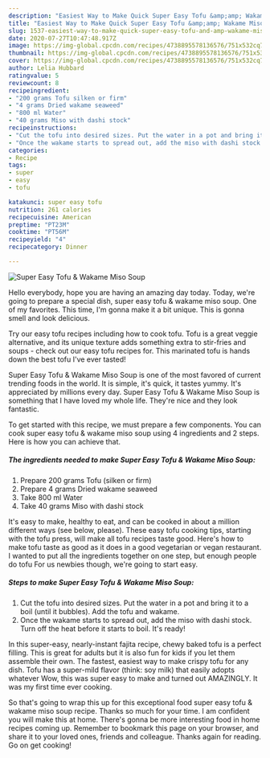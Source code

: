 ```yaml
---
description: "Easiest Way to Make Quick Super Easy Tofu &amp;amp; Wakame Miso Soup"
title: "Easiest Way to Make Quick Super Easy Tofu &amp;amp; Wakame Miso Soup"
slug: 1537-easiest-way-to-make-quick-super-easy-tofu-and-amp-wakame-miso-soup
date: 2020-07-27T10:47:48.917Z
image: https://img-global.cpcdn.com/recipes/4738895578136576/751x532cq70/super-easy-tofu-wakame-miso-soup-recipe-main-photo.jpg
thumbnail: https://img-global.cpcdn.com/recipes/4738895578136576/751x532cq70/super-easy-tofu-wakame-miso-soup-recipe-main-photo.jpg
cover: https://img-global.cpcdn.com/recipes/4738895578136576/751x532cq70/super-easy-tofu-wakame-miso-soup-recipe-main-photo.jpg
author: Lelia Hubbard
ratingvalue: 5
reviewcount: 8
recipeingredient:
- "200 grams Tofu silken or firm"
- "4 grams Dried wakame seaweed"
- "800 ml Water"
- "40 grams Miso with dashi stock"
recipeinstructions:
- "Cut the tofu into desired sizes. Put the water in a pot and bring it to a boil (until it bubbles). Add the tofu and wakame."
- "Once the wakame starts to spread out, add the miso with dashi stock. Turn off the heat before it starts to boil. It&#39;s ready!"
categories:
- Recipe
tags:
- super
- easy
- tofu

katakunci: super easy tofu 
nutrition: 261 calories
recipecuisine: American
preptime: "PT23M"
cooktime: "PT56M"
recipeyield: "4"
recipecategory: Dinner

---
```



![Super Easy Tofu &amp; Wakame Miso Soup](https://img-global.cpcdn.com/recipes/4738895578136576/751x532cq70/super-easy-tofu-wakame-miso-soup-recipe-main-photo.jpg)

Hello everybody, hope you are having an amazing day today. Today, we're going to prepare a special dish, super easy tofu &amp; wakame miso soup. One of my favorites. This time, I'm gonna make it a bit unique. This is gonna smell and look delicious.

Try our easy tofu recipes including how to cook tofu. Tofu is a great veggie alternative, and its unique texture adds something extra to stir-fries and soups - check out our easy tofu recipes for. This marinated tofu is hands down the best tofu I&#39;ve ever tasted!

Super Easy Tofu &amp; Wakame Miso Soup is one of the most favored of current trending foods in the world. It is simple, it's quick, it tastes yummy. It's appreciated by millions every day. Super Easy Tofu &amp; Wakame Miso Soup is something that I have loved my whole life. They're nice and they look fantastic.


To get started with this recipe, we must prepare a few components. You can cook super easy tofu &amp; wakame miso soup using 4 ingredients and 2 steps. Here is how you can achieve that.

<!--inarticleads1-->

##### The ingredients needed to make Super Easy Tofu &amp; Wakame Miso Soup:

1. Prepare 200 grams Tofu (silken or firm)
1. Prepare 4 grams Dried wakame seaweed
1. Take 800 ml Water
1. Take 40 grams Miso with dashi stock


It&#39;s easy to make, healthy to eat, and can be cooked in about a million different ways (see below, please). These easy tofu cooking tips, starting with the tofu press, will make all tofu recipes taste good. Here&#39;s how to make tofu taste as good as it does in a good vegetarian or vegan restaurant. I wanted to put all the ingredients together on one step, but enough people do tofu For us newbies though, we&#39;re going to start easy. 

<!--inarticleads2-->

##### Steps to make Super Easy Tofu &amp; Wakame Miso Soup:

1. Cut the tofu into desired sizes. Put the water in a pot and bring it to a boil (until it bubbles). Add the tofu and wakame.
1. Once the wakame starts to spread out, add the miso with dashi stock. Turn off the heat before it starts to boil. It&#39;s ready!


In this super-easy, nearly-instant fajita recipe, chewy baked tofu is a perfect filling. This is great for adults but it is also fun for kids if you let them assemble their own. The fastest, easiest way to make crispy tofu for any dish. Tofu has a super-mild flavor (think: soy milk) that easily adopts whatever Wow, this was super easy to make and turned out AMAZINGLY. It was my first time ever cooking. 

So that's going to wrap this up for this exceptional food super easy tofu &amp; wakame miso soup recipe. Thanks so much for your time. I am confident you will make this at home. There's gonna be more interesting food in home recipes coming up. Remember to bookmark this page on your browser, and share it to your loved ones, friends and colleague. Thanks again for reading. Go on get cooking!
